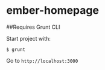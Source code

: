 ember-homepage
==============

##Requires Grunt CLI

Start project with:

    $ grunt

Go to `http://localhost:3000`
